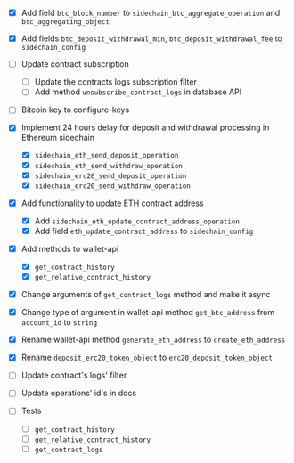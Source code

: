 * [x] Add field `btc_block_number` to `sidechain_btc_aggregate_operation` and `btc_aggregating_object`
* [x] Add fields `btc_deposit_withdrawal_min`, `btc_deposit_withdrawal_fee` to `sidechain_config`
* [ ] Update contract subscription
	* [ ] Update the contracts logs subscription filter
	* [ ] Add method `unsubscribe_contract_logs` in database API
* [ ] Bitcoin key to configure-keys
* [x] Implement 24 hours delay for deposit and withdrawal processing in Ethereum sidechain
	* [x] `sidechain_eth_send_deposit_operation`
	* [x] `sidechain_eth_send_withdraw_operation`
	* [x] `sidechain_erc20_send_deposit_operation`
	* [x] `sidechain_erc20_send_withdraw_operation`
* [x] Add functionality to update ETH contract address
	* [x] Add `sidechain_eth_update_contract_address_operation`
	* [x] Add field `eth_update_contract_address` to `sidechain_config`
* [x] Add methods to wallet-api
	* [x] `get_contract_history`
	* [x] `get_relative_contract_history`
* [x] Change arguments of `get_contract_logs` method and make it async
* [x] Change type of argument in wallet-api method `get_btc_address` from `account_id` to `string`
* [x] Rename wallet-api method `generate_eth_address` to `create_eth_address`
* [x] Rename `deposit_erc20_token_object` to `erc20_deposit_token_object`

* [ ] Update contract's logs' filter
* [ ] Update operations' id's in docs
* [ ] Tests
	* [ ] `get_contract_history`
	* [ ] `get_relative_contract_history`
	* [ ] `get_contract_logs`
